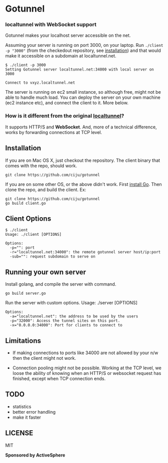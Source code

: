# Gotunnel #

### localtunnel with WebSocket support ###

Gotunnel makes your localhost server accessible on the net.

Assuming your server is running on port 3000, on your laptop. Run
`./client -p "3000"` (from the checkedout repository, see [installation](#installation)) and that would make it accessible on a subdomain
at localtunnel.net.

    $ ./client -p 3000
    Setting Gotunnel server localtunnel.net:34000 with local server on 3000

    Connect to vxyz.localtunnel.net

The server is running on ec2 small instance, so although free, might
not be able to handle much load. You can deploy the server on your own
machine (ec2 instance etc), and connect the client to it. More
below.<link>

### How is it different from the original [localtunnel](http://progrium.com/localtunnel/)?

It supports HTTP/S and **WebSocket**. And, more of a technical difference, works by
forwarding connections at TCP level.

## Installation ##
If you are on Mac OS X, just checkout the repository. The client
binary that comes with the repo, should work.

    git clone https://github.com/ciju/gotunnel

If you are on some other OS, or the above didn't work. First [install
Go](http://golang.org/doc/install). Then clone the repo, and build the
client. Ex:

    git clone https://github.com/ciju/gotunnel
    go build client.go

## Client Options ##
    $ ./client
    Usage: ./client [OPTIONS]

    Options:
      -p="": port
      -r="localtunnel.net:34000": the remote gotunnel server host/ip:port
      -sub="": request subdomain to serve on

## Running your own server ##
Install golang, and compile the server with command.

    go build server.go

Run the server with custom options.
    Usage: ./server [OPTIONS]

    Options:
      -a="localtunnel.net": the address to be used by the users
      -p="32000": Access the tunnel sites on this port.
      -x="0.0.0.0:34000": Port for clients to connect to

## Limitations ##

- If making connections to ports like 34000 are not allowed by your
n/w then the client might not work.

- Connection pooling might not be possible. Working at the TCP level,
we loose the ability of knowing when an HTTP/S or websocket request
has finished, except when TCP connection ends.

## TODO ##
- statistics
- better error handling
- make it faster

## LICENSE ##
MIT

**Sponsored by ActiveSphere**
